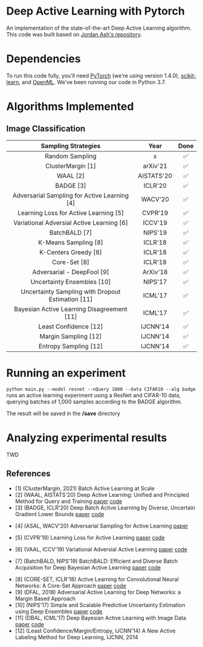 # Deep Active Learning with Pytorch
An implementation of the state-of-the-art Deep Active Learning algorithm. 
This code was built based on [Jordan Ash's repository](https://github.com/JordanAsh/badge).

# Dependencies

To run this code fully, you'll need [PyTorch](https://pytorch.org/) (we're using version 1.4.0), [scikit-learn](https://scikit-learn.org/stable/), and [OpenML](https://github.com/openml/openml-python).
We've been running our code in Python 3.7.

# Algorithms Implemented
## Image Classification
|                Sampling Strategies                |    Year    | Done |
|:-------------------------------------------------:|:----------:|:----:|
|                  Random Sampling                  |      x     |  ✅ |
|                 ClusterMargin [1]                 |  arXiv'21  |  ✅ |
|                      WAAL [2]                     | AISTATS'20 |  ✅ |
|                     BADGE [3]                     |   ICLR'20  |  ✅ |
|    Adversarial Sampling for Active Learning [4]   |   WACV'20  |  ✅ |
|       Learning Loss for Active Learning [5]       |   CVPR'19  |  ✅ |
|     Variational Adversial Active Learning [6]     |   ICCV'19  |  ✅ |
|                   BatchBALD [7]                   |   NIPS'19  |  ✅ |
|                K-Means Sampling [8]               |   ICLR'18  |  ✅ |
|                K-Centers Greedy [8]               |   ICLR'18  |  ✅ |
|                    Core-Set [8]                   |   ICLR'18  |  ✅ |
|             Adversarial - DeepFool [9]            |  ArXiv'18  |  ✅ |
|             Uncertainty Ensembles [10]            |   NIPS'17  |  ✅ |
| Uncertainty Sampling with Dropout Estimation [11] |   ICML'17  |  ✅ |
|     Bayesian Active Learning Disagreement [11]    |   ICML'17  |  ✅ |
|               Least Confidence [12]               |  IJCNN'14  |  ✅ |
|                Margin Sampling [12]               |  IJCNN'14  |  ✅ |
|               Entropy Sampling [12]               |  IJCNN'14  |  ✅ |




# Running an experiment

`python main.py --model resnet --nQuery 1000 --data CIFAR10 --alg badge`\
runs an active learning experiment using a ResNet and CIFAR-10 data, querying batches of 1,000 samples according to the BADGE algorithm.

<!-- `python main.py --model mlp --nQuery 10000 --did 6 --alg conf`\
runs an active learning experiment using an MLP and dataset number 6 from OpenML, querying batches of 10,000 with confidence sampling.
Note that in our code, OpenML datasets can only be used with MLP architectures.
  -->

The result will be saved in the **/save** directory

# Analyzing experimental results
<!-- See the readme file in `scripts/` for more details about generating plots like those in our paper. -->
TWD


## References
<!-- - [x] (UncertainGCN, CoreGCN, CVPR'21) Sequential Graph Convolutional Network for Active Learning [paper](https://arxiv.org/pdf/2006.10219.pdf) [code](https://github.com/razvancaramalau/Sequential-GCN-for-Active-Learning) -->

<!-- - [x] (ICDM'20) Active Learning with Multi-granular Graph Auto-Encoder [paper](https://ieeexplore.ieee.org/document/9338373/authors#authors)  -->
- [1] (ClusterMargin, 2021) Batch Active Learning at Scale
- [2] (WAAL, AISTATS'20) Deep Active Learning: Unified and Principled Method for Query and Training [paper](https://arxiv.org/pdf/1911.09162.pdf) [code](https://github.com/cjshui/WAAL)
- [3] (BADGE, ICLR'20) Deep Batch Active Learning by Diverse, Uncertain Gradient Lower Bounds [paper](https://openreview.net/forum?id=ryghZJBKPS) [code](https://github.com/JordanAsh/badge)
<!-- - [x] (PROXY, ICLR'20) Selection via Proxy: Efficient Data Selection for Deep Learning [paper](https://arxiv.org/pdf/1906.11829.pdf) [code](https://github.com/stanford-futuredata/selection-via-proxy) -->
<!-- - [x] (ECCV'20) Consistency-based semi-supervised active learning: Towards minimizing labeling cost [paper](https://www.ecva.net/papers/eccv_2020/papers_ECCV/papers/123550511.pdf) [code]() -->
<!-- - [YuLi] (Knowledge-based Systems'19) Multi-criteria active deep learning for image classification [paper](https://www.sciencedirect.com/science/article/abs/pii/S0950705119300747?via%3Dihub) [code](https://github.com/houxingxing/Multi-Criteria-Active-Deep-Learning-for-Image-Classification) -->
- [4] (ASAL, WACV'20) Adversarial Sampling for Active Learning [paper](https://arxiv.org/pdf/1808.06671.pdf) 

- [5] (CVPR'19) Learning Loss for Active Learning [paper](https://arxiv.org/pdf/1905.03677v1.pdf) [code](https://github.com/Mephisto405/Learning-Loss-for-Active-Learning)
- [6] (VAAL, ICCV'19) Variational Adversial Active Learning [paper](https://arxiv.org/pdf/1904.00370.pdf) [code](https://github.com/sinhasam/vaal)
- [7] (BatchBALD, NIPS'19) BatchBALD: Efficient and Diverse Batch Acquisition for Deep Bayesian Active Learning [paper](https://papers.nips.cc/paper/2019/file/95323660ed2124450caaac2c46b5ed90-Paper.pdf) [code](https://github.com/BlackHC/BatchBALD)
<!-- - [Muxi] (ICML'19) Bayesian Generative Active Deep Learning [paper](https://arxiv.org/pdf/1904.11643v1.pdf) [code](https://github.com/toantm/BGADL) -->
<!-- - [YuLi] (AAAI'19) (SPAL) Self-Paced Active Learning: Query the Right Thing at the Right Time [paper](https://ojs.aaai.org//index.php/AAAI/article/view/4445)  -->
- [8] (CORE-SET, ICLR'18) Active Learning for Convolutional Neural Networks: A Core-Set Approach [paper](https://arxiv.org/pdf/1708.00489.pdf) [code](https://github.com/ozansener/active_learning_coreset)
- [9] (DFAL, 2018) Adversarial Active Learning for Deep Networks: a Margin Based Approach
- [10] (NIPS'17) Simple and Scalable Predictive Uncertainty Estimation using Deep Ensembles [paper](https://arxiv.org/pdf/1612.01474.pdf) [code](https://github.com/vvanirudh/deep-ensembles-uncertainty) 
- [11] (DBAL, ICML'17) Deep Bayesian Active Learning with Image Data [paper](https://arxiv.org/pdf/1703.02910.pdf) [code](https://github.com/bnjasim/Deep-Bayesian-Active-Learning)
- [12] (Least Confidence/Margin/Entropy, IJCNN'14) A New Active Labeling Method for Deep Learning, IJCNN, 2014
<!-- - [13] (Least Confidence/Margin/Entropy, IJCNN'14) A New Active Labeling Method for Deep Learning, IJCNN, 2014 -->
<!-- - [YuLi] (LAL, NIPS'17) Learning Active Learning from Data [paper](https://papers.nips.cc/paper/2017/file/8ca8da41fe1ebc8d3ca31dc14f5fc56c-Paper.pdf) [code](https://github.com/ksenia-konyushkova/LAL) -->
<!-- - [Muxi] (Emsemble, CVPR'18) The power of ensembles for active learning in image classification [paper](https://openaccess.thecvf.com/content_cvpr_2018/papers/Beluch_The_Power_of_CVPR_2018_paper.pdf)  -->



<!-- ## Image Regression -->
<!-- TBW -->



